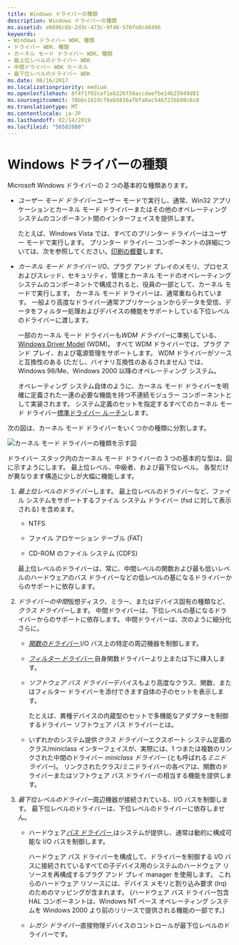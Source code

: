 ```yaml
---
title: Windows ドライバーの種類
description: Windows ドライバーの種類
ms.assetid: e6696c6b-2d3c-473c-9f46-576fe0c40496
keywords:
- Windows ドライバー WDK、種類
- ドライバー WDK、種類
- カーネル モード ドライバー WDK、種類
- 最上位レベルのドライバー WDK
- 中間ドライバー WDK カーネル
- 最下位レベルのドライバー WDK
ms.date: 06/16/2017
ms.localizationpriority: medium
ms.openlocfilehash: 8f4f1f02caf1eb226f58accdaefbe14b25949d81
ms.sourcegitcommit: 78bbc162dcf6eb5816afbfa8ac546722bb98c6c8
ms.translationtype: MT
ms.contentlocale: ja-JP
ms.lasthandoff: 02/14/2019
ms.locfileid: "56582888"
---
```

# <a name="types-of-windows-drivers"></a>Windows ドライバーの種類





Microsoft Windows ドライバーの 2 つの基本的な種類あります。

-   *ユーザー モード ドライバー*ユーザー モードで実行し、通常、Win32 アプリケーションとカーネル モード ドライバーまたはその他のオペレーティング システムのコンポーネント間のインターフェイスを提供します。

    たとえば、Windows Vista では、すべてのプリンター ドライバーはユーザー モードで実行します。 プリンター ドライバー コンポーネントの詳細については、次を参照してください。[印刷の概要](https://msdn.microsoft.com/library/windows/hardware/ff551767)します。

-   *カーネル モード ドライバー* I/O、プラグ アンド プレイのメモリ、プロセスおよびスレッド、セキュリティ、管理とカーネル モードのオペレーティング システムのコンポーネントで構成されると、役員の一部として、カーネル モードで実行します。 カーネル モード ドライバーは、通常重ねられています。 一般より高度なドライバー通常アプリケーションからデータを受信、データをフィルター処理およびデバイスの機能をサポートしている下位レベルのドライバーに渡します。

    一部のカーネル モード ドライバーも*WDM ドライバー*に準拠している、 [Windows Driver Model](windows-driver-model.md) (WDM)。 すべて WDM ドライバーでは、プラグ アンド プレイ、および電源管理をサポートします。 WDM ドライバーがソースと互換性のある (ただし、バイナリ互換性のあるされません) では、Windows 98/Me、Windows 2000 以降のオペレーティング システム。

    オペレーティング システム自体のように、カーネル モード ドライバーを明確に定義された一連の必要な機能を持つ不連続モジュラー コンポーネントとして実装されます。 システム定義のセットを指定するすべてのカーネル モード ドライバー[標準ドライバー ルーチン](https://docs.microsoft.com/windows-hardware/drivers/kernel/introduction-to-standard-driver-routines)します。

次の図は、カーネル モード ドライバーをいくつかの種類に分割します。

![カーネル モード ドライバーの種類を示す図](images/1drvlyrs.png)

ドライバー スタック内のカーネル モード ドライバーの 3 つの基本的な型は、図に示すようにします。 最上位レベル、中級者、および最下位レベル。 各型だけが異なります構造に少しが大幅に機能します。

1.  *最上位レベルのドライバー*します。 最上位レベルのドライバーなど、ファイル システムをサポートするファイル システム ドライバー (fsd に対して表示される) を含めます。

    -   NTFS

    -   ファイル アロケーション テーブル (FAT)

    -   CD-ROM のファイル システム (CDFS)

    最上位レベルのドライバーは、常に、中間レベルの関数および最も低いレベルのハードウェアのバス ドライバーなどの低レベルの基になるドライバーからのサポートに依存します。

2.  *ドライバーの中間*仮想ディスク、ミラー、またはデバイス固有の種類など、*クラス ドライバー*します。 中間ドライバーは、下位レベルの基になるドライバーからのサポートに依存します。 中間ドライバーは、次のように細分化さらに。

    -   [*関数のドライバー* ](function-drivers.md) I/O バス上の特定の周辺機器を制御します。

    -   [*フィルター ドライバー* ](filter-drivers.md)自身関数ドライバーより上または下に挿入します。

    -   *ソフトウェア バス ドライバー*デバイスもより高度なクラス、関数、またはフィルター ドライバーを添付できます自体の子のセットを表示します。

        たとえば、異種デバイスの内蔵型のセットで多機能なアダプターを制御するドライバー ソフトウェア バス ドライバーとは。

    -   いずれかのシステム提供*クラス ドライバー*エクスポート システム定義のクラス/miniclass インターフェイスが、実際には、1 つまたは複数のリンクされた中間のドライバー *miniclass ドライバー* (とも呼ばれる*ミニドライバー*)。 リンクされたクラス/ミニドライバーの各ペアは、関数のドライバーまたはソフトウェア バス ドライバーの相当する機能を提供します。

3.  *最下位レベルのドライバー*周辺機器が接続されている、I/O バスを制御します。 最下位レベルのドライバーは、下位レベルのドライバーに依存しません。

    -   ハードウェア[*バス ドライバー* ](bus-drivers.md)はシステムが提供し、通常は動的に構成可能な I/O バスを制御します。

        ハードウェア バス ドライバーを構成して、ドライバーを制御する I/O バスに接続されているすべての子デバイス用のシステムのハードウェア リソースを再構成するプラグ アンド プレイ manager を使用します。 これらのハードウェア リソースには、デバイス メモリと割り込み要求 (Irq) のためのマッピングが含まれます。 (ハードウェア バス ドライバー包含 HAL コンポーネントは、Windows NT ベース オペレーティング システムを Windows 2000 より前のリリースで提供される機能の一部です。)

    -   *レガシ ドライバー*直接物理デバイスのコントロールが最下位レベルのドライバーです。

 

 




